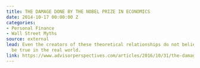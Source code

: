 ```yaml
---
title: THE DAMAGE DONE BY THE NOBEL PRIZE IN ECONOMICS
date: 2014-10-17 00:00:00 Z
categories:
- Personal Finance
- Wall Street Myths
source: external
lead: Even the creators of these theoretical relationships do not believe them to
  be true in the real world.
link: https://www.advisorperspectives.com/articles/2016/10/31/the-damage-done-by-the-nobel-prize-in-economics
---
```


